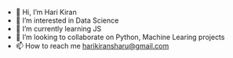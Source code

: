 - 👋 Hi, I’m Hari Kiran
- 👀 I’m interested in Data Science
- 🌱 I’m currently learning JS
- 💞️ I’m looking to collaborate on Python, Machine Learing projects
- 📫 How to reach me harikiransharu@gmail.com

<!---
hari-11/hari-11 is a ✨ special ✨ repository because its `README.md` (this file) appears on your GitHub profile.
You can click the Preview link to take a look at your changes.
--->

